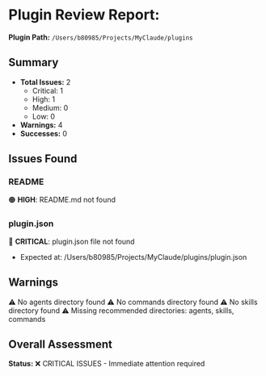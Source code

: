 # Plugin Review Report: 

**Plugin Path:** `/Users/b80985/Projects/MyClaude/plugins`

## Summary

- **Total Issues:** 2
  - Critical: 1
  - High: 1
  - Medium: 0
  - Low: 0
- **Warnings:** 4
- **Successes:** 0

## Issues Found

### README

🟠 **HIGH**: README.md not found

### plugin.json

🔴 **CRITICAL**: plugin.json file not found
   - Expected at: /Users/b80985/Projects/MyClaude/plugins/plugin.json

## Warnings

⚠️  No agents directory found
⚠️  No commands directory found
⚠️  No skills directory found
⚠️  Missing recommended directories: agents, skills, commands

## Overall Assessment

**Status:** ❌ CRITICAL ISSUES - Immediate attention required